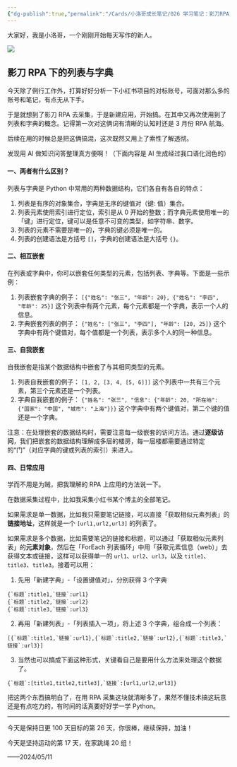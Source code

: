 ```yaml
---
{"dg-publish":true,"permalink":"/Cards/小洛哥成长笔记/026 学习笔记：影刀RPA下的列表与字典/","tags":["小洛哥成长笔记"],"noteIcon":1,"created":"2024-05-11","updated":"2024-05-11"}
---
```



大家好，我是小洛哥，一个刚刚开始每天写作的新人。

![](http://img.xlg.life/images%2F2024%2F05%2F11%2F20240511222633-766611207d3bd33fe34b5c2414dd1047.png)

## 影刀 RPA 下的列表与字典
今天除了例行工作外，打算好好分析一下小红书项目的对标账号，可面对那么多的账号和笔记，有点无从下手。

于是就想到了影刀 RPA 去采集，于是新建应用，开始搞。在其中又再次使用到了列表和字典的概念。记得第一次对这俩词有清晰的认知时还是 3 月份 RPA 航海。

后续在用的时候总是把这俩搞混，这次既然又用上了索性了解透彻。

发现用 AI 做知识问答整理真方便啊！（下面内容是 AI 生成经过我口语化润色的）

#### 一、两者有什么区别？
列表与字典是 Python 中常用的两种数据结构，它们各自有各自的特点：
1. 列表是有序的对象集合，字典是无序的键值对（键: 值）集合。
2. 列表元素使用索引进行定位，索引是从 0 开始的整数；而字典元素使用唯一的「键」进行定位，键可以是任意不可变的类型，如字符串、数字。
3. 列表的元素不需要是唯一的，字典的键必须是唯一的。
4. 列表的创建语法是方括号 `[]`，字典的创建语法是大括号 `{}`。

#### 二、相互嵌套 
在列表或字典中，你可以嵌套任何类型的元素，包括列表、字典等。下面是一些示例：
1. 列表嵌套字典的例子：
`[{"姓名": "张三", "年龄": 20}, {"姓名": "李四", "年龄": 25}]`
这个列表中有两个元素，每个元素都是一个字典，表示一个人的信息。
2. 字典嵌套列表的例子：
`{"姓名": ["张三", "李四"], "年龄": [20, 25]}`
这个字典中有两个键值对，每个值都是一个列表，表示多个人的同一种信息。

#### 三、自我嵌套 
自我嵌套是指某个数据结构中嵌套了与其相同类型的元素。
1. 列表自我嵌套的例子：
`[1, 2, [3, 4, [5, 6]]]`
这个列表中一共有三个元素，第三个元素还是一个列表。
2. 字典自我嵌套的例子：
`{"姓名": "张三", "信息": {"年龄": 20, "所在地": {"国家": "中国", "城市": "上海"}}}`
这个字典中有两个键值对，第二个键的值还是一个字典。
    
注意：在处理嵌套的数据结构时，需要注意每一级嵌套的访问方法。通过**逐级访问**，我们把嵌套的数据结构理解成多层的楼房，每一层楼都需要通过特定的“门”（对应字典的键或列表的索引）来进入。

#### 四、日常应用
学而不用是为贼，把我理解的 RPA 上应用的方法说一下。

在数据采集过程中，比如我采集小红书某个博主的全部笔记。

如果需求是单一数据，比如我只需要笔记链接，可以直接「获取相似元素列表」的**链接地址**，这样就是一个 `[url1,url2,url3]` 的列表了。

如果需求是多个数据，比如需要笔记的链接和标题，可以通过「获取相似元素列表」的**元素对象**，然后在「ForEach 列表循环」中用「获取元素信息（web）」去获得文本或链接，这样可以获得单一的 `url1`、`url2`、`url3`，以及 `title1`、`title3`、`title3`。接着可以用：
1. 先用「新建字典」-「设置键值对」，分别获得 3 个字典 
```
{`标题`:title1,`链接`:url1}
{`标题`:title2,`链接`:url2}
{`标题`:title3,`链接`:url3}
```
2.  再用「新建列表」-「列表插入一项」，将上述 3 个字典，组合成一个列表： 
```
[{`标题`:title1,`链接`:url1},{`标题`:title2,`链接`:url2},{`标题`:title3,`链接`:url3}]
```
3. 当然也可以搞成下面这种形式，关键看自己是要用什么方法来处理这个数据了。
```
{`标题`:[title1,title2,title3],`链接`:[url1,url2,url3]}
```

把这两个东西搞明白了，在用 RPA 采集这块就清晰多了，果然不懂技术搞这玩意还是有点吃力的，有时间的话真要好好学一学 Python。

---

今天是保持日更 100 天目标的第 26 天，你很棒，继续保持，加油！

今天是坚持运动的第 17 天，在家跳绳 20 组！ 

——2024/05/11
